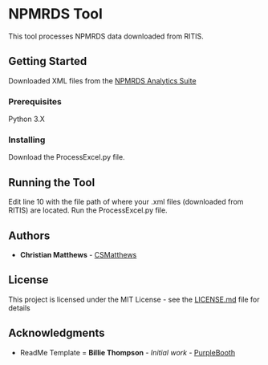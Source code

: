 # NPMRDS Tool

This tool processes NPMRDS data downloaded from RITIS.

## Getting Started

Downloaded XML files from the [NPMRDS Analytics Suite](https://npmrds.ritis.org/analytics/)

### Prerequisites

Python 3.X

### Installing

Download the ProcessExcel.py file.

## Running the Tool

Edit line 10 with the file path of where your .xml files (downloaded from RITIS) are located.
Run the ProcessExcel.py file.

## Authors

* **Christian Matthews**  - [CSMatthews](https://github.com/csmatthews)

## License

This project is licensed under the MIT License - see the [LICENSE.md](LICENSE.md) file for details

## Acknowledgments

* ReadMe Template = **Billie Thompson** - *Initial work* - [PurpleBooth](https://github.com/PurpleBooth)
